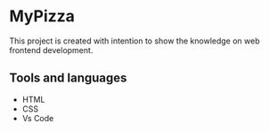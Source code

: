 # MyPizza

This project is created with intention to show the knowledge on web frontend development.

## Tools and languages

- HTML
- CSS
- Vs Code
